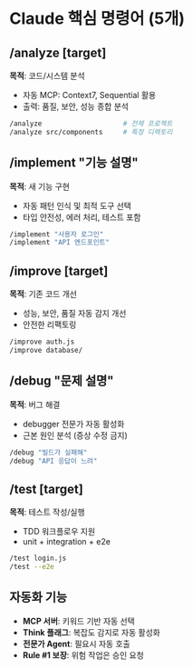 # Claude 핵심 명령어 (5개)

## /analyze [target]
**목적**: 코드/시스템 분석
- 자동 MCP: Context7, Sequential 활용
- 출력: 품질, 보안, 성능 종합 분석

```bash
/analyze                    # 전체 프로젝트
/analyze src/components     # 특정 디렉토리
```

## /implement "기능 설명"
**목적**: 새 기능 구현
- 자동 패턴 인식 및 최적 도구 선택
- 타입 안전성, 에러 처리, 테스트 포함

```bash
/implement "사용자 로그인"
/implement "API 엔드포인트"
```

## /improve [target]
**목적**: 기존 코드 개선  
- 성능, 보안, 품질 자동 감지 개선
- 안전한 리팩토링

```bash
/improve auth.js
/improve database/
```

## /debug "문제 설명"
**목적**: 버그 해결
- debugger 전문가 자동 활성화
- 근본 원인 분석 (증상 수정 금지)

```bash
/debug "빌드가 실패해"
/debug "API 응답이 느려"
```

## /test [target]
**목적**: 테스트 작성/실행
- TDD 워크플로우 지원
- unit + integration + e2e

```bash
/test login.js
/test --e2e
```

## 자동화 기능
- **MCP 서버**: 키워드 기반 자동 선택
- **Think 플래그**: 복잡도 감지로 자동 활성화  
- **전문가 Agent**: 필요시 자동 호출
- **Rule #1 보장**: 위험 작업은 승인 요청
